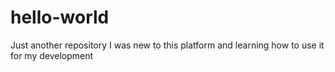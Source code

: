 # hello-world
Just another repository
I was new to this platform and learning how to use it for my development
